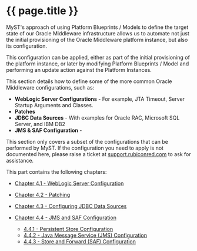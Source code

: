 # {{ page.title }}
MyST's approach of using Platform Blueprints / Models to define the target state of our Oracle Middleware infrastructure allows us to automate not just the initial provisioning of the Oracle Middleware platform instance, but also its configuration.

This configuration can be applied, either as part of the initial provisioning of the platform instance, or later by modifying Platform Blueprints / Model and performing an update action against the Platform Instances.

This section details how to define some of the more common Oracle Middleware configurations, such as:
* **WebLogic Server Configurations** - For example, JTA Timeout, Server Startup Arguments and Classes.
* **Patches**
* **JDBC Data Sources** - With examples for Oracle RAC, Microsoft SQL Server, and IBM DB2
* **JMS & SAF Configuration** - 

<!-- TO DO
* **JCA Adapters**
* **Work Managers**
* **Authentication Providers** - Such as configuring LDAP setup for WebLogic
* **Mail Sessions**
* **Enabling SSL Listen Port Globally**
* **Custom Identity and Trust Store**
-->


This section only covers a subset of the configurations that can be performed by MyST. If the configuration you need to apply is not documented here, please raise a ticket at [support.rubiconred.com](htttp://support.rubiconred.com) to ask for assistance.

This part contains the following chapters:

* [Chapter 4.1 - WebLogic Server Configuration](4.1.weblogicServerConfiguration/4.1.0.weblogicServerConfiguration.md)

* [Chapter 4.2 - Patching](4.2.patching/4.2.0.patching.md)

* [Chapter 4.3 - Configuring JDBC Data Sources](4.3.configureDataSource/4.3.0.configureDataSource.md)

* [Chapter 4.4 - JMS and SAF Configuration](4.4.editPlatformBlueprint/3.4.0.editPlatformBlueprint.md)
    * [4.4.1 - Persistent Store Configuration](4.4.configureJmsSaf/4.4.1.configurePersistentStores.md)
    * [4.4.2 - Java Message Service (JMS) Configuration](4.1.configureJmsSaf/4.1.1.configureJms.md)
    * [4.4.3 - Store and Forward (SAF) Configuration](4.1.configureJmsSaf/4.1.1.configureSaf.md)

<!-- TO DO
* [Chapter 4.5 - JCA Adapter Configuration](/part4/4.5.updatingPlatformConfiguration/3.5.0.updatingPlatformConfiguration.md)

* [Chapter 4.6 - Work Manager Configuration](/part4/4.6.managingPlatformInstances/3.6.0.managingPlatformInstances.md)

* [Chapter 4.7 - Configuring Authentication Providers](/part4/4.7.introspectPlatformBlueprint/3.7.0.introspectPlatformBlueprint.md)

* [Chapter 4.8 - Configuring Mail Sessions](/part4/4.8.sideBySideUpgrade/4.8.0.sideBySideUpgrade.md)
-->


